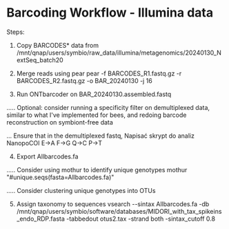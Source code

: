 # Barcoding Workflow - Illumina data


Steps:

1. Copy BARCODES* data from /mnt/qnap/users/symbio/raw_data/illumina/metagenomics/20240130_NextSeq_batch20

2. Merge reads using pear
   pear -f BARCODES_R1.fastq.gz -r BARCODES_R2.fastq.gz -o BAR_20240130 -j 16

3. Run ONTbarcoder on BAR_20240130.assembled.fastq

..... Optional: consider running a specificity filter on demultiplexed data, similar to what I've implemented for bees, and redoing barcode reconstruction on symbiont-free data

... Ensure that in the demultiplexed fastq, Napisać skrypt do analiz NanopoCOI 
    E->A
    F->G
    Q->C
    P->T

4. Export Allbarcodes.fa

..... Consider using mothur to identify unique genotypes
    mothur "#unique.seqs(fasta=Allbarcodes.fa)"

..... Consider clustering unique genotypes into OTUs

5. Assign taxonomy to sequences
    vsearch --sintax Allbarcodes.fa -db /mnt/qnap/users/symbio/software/databases/MIDORI_with_tax_spikeins_endo_RDP.fasta -tabbedout otus2.tax -strand both -sintax_cutoff 0.8
